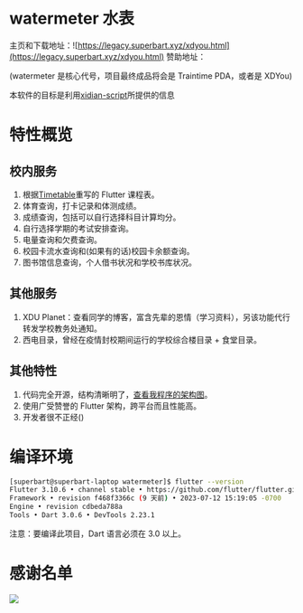 # watermeter 水表

主页和下载地址：![https://legacy.superbart.xyz/xdyou.html](https://legacy.superbart.xyz/xdyou.html)
赞助地址：

(watermeter 是核心代号，项目最终成品将会是 Traintime PDA，或者是 XDYou)

本软件的目标是利用[xidian-script](https://github.com/xdlinux/xidian-scripts)所提供的信息

# 特性概览

## 校内服务
1. 根据[Timetable](https://github.com/zfman/TimetableView)重写的 Flutter 课程表。
2. 体育查询，打卡记录和体测成绩。
3. 成绩查询，包括可以自行选择科目计算均分。
4. 自行选择学期的考试安排查询。
5. 电量查询和欠费查询。
6. 校园卡流水查询和(如果有的话)校园卡余额查询。
7. 图书馆信息查询，个人借书状况和学校书库状况。

## 其他服务
1. XDU Planet：查看同学的博客，富含先辈的恩情（学习资料），另该功能代行转发学校教务处通知。
2. 西电目录，曾经在疫情封校期间运行的学校综合楼目录 + 食堂目录。

## 其他特性
1. 代码完全开源，结构清晰明了，[查看我程序的架构图](https://legacy.superbart.xyz/writing/XDYou%20SAD.html)。
2. 使用广受赞誉的 Flutter 架构，跨平台而且性能高。
3. 开发者很不正经()

# 编译环境

```bash
[superbart@superbart-laptop watermeter]$ flutter --version
Flutter 3.10.6 • channel stable • https://github.com/flutter/flutter.git
Framework • revision f468f3366c (9 天前) • 2023-07-12 15:19:05 -0700
Engine • revision cdbeda788a
Tools • Dart 3.0.6 • DevTools 2.23.1
```

注意：要编译此项目，Dart 语言必须在 3.0 以上。

# 感谢名单

![](https://raw.githubusercontent.com/BenderBlog/watermeter/main/assets/Credit.jpg)
